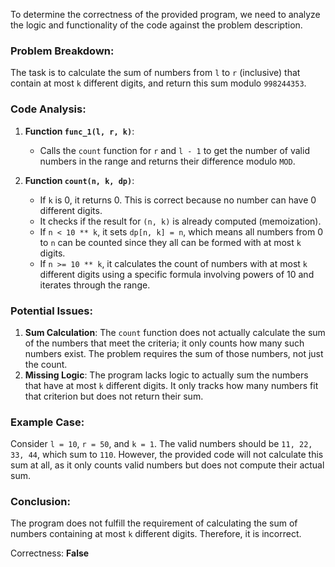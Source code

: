 To determine the correctness of the provided program, we need to analyze the logic and functionality of the code against the problem description.

### Problem Breakdown:
The task is to calculate the sum of numbers from `l` to `r` (inclusive) that contain at most `k` different digits, and return this sum modulo `998244353`.

### Code Analysis:
1. **Function `func_1(l, r, k)`**:
   - Calls the `count` function for `r` and `l - 1` to get the number of valid numbers in the range and returns their difference modulo `MOD`.

2. **Function `count(n, k, dp)`**:
   - If `k` is 0, it returns 0. This is correct because no number can have 0 different digits.
   - It checks if the result for `(n, k)` is already computed (memoization).
   - If `n < 10 ** k`, it sets `dp[n, k] = n`, which means all numbers from 0 to `n` can be counted since they all can be formed with at most `k` digits.
   - If `n >= 10 ** k`, it calculates the count of numbers with at most `k` different digits using a specific formula involving powers of 10 and iterates through the range.

### Potential Issues:
1. **Sum Calculation**: The `count` function does not actually calculate the sum of the numbers that meet the criteria; it only counts how many such numbers exist. The problem requires the sum of those numbers, not just the count.
2. **Missing Logic**: The program lacks logic to actually sum the numbers that have at most `k` different digits. It only tracks how many numbers fit that criterion but does not return their sum.

### Example Case:
Consider `l = 10`, `r = 50`, and `k = 1`. The valid numbers should be `11, 22, 33, 44`, which sum to `110`. However, the provided code will not calculate this sum at all, as it only counts valid numbers but does not compute their actual sum.

### Conclusion:
The program does not fulfill the requirement of calculating the sum of numbers containing at most `k` different digits. Therefore, it is incorrect.

Correctness: **False**